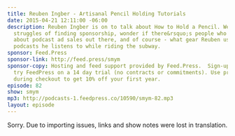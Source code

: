 ```yaml
---
title: Reuben Ingber - Artisanal Pencil Holding Tutorials
date: 2015-04-21 12:11:00 -06:00
description: Reuben Ingber is on to talk about How to Hold a Pencil. We discuss the
  struggles of finding sponsorship, wonder if there&rsquo;s people who want to learn
  about podcast ad sales out there, and of course - what gear Reuben uses and the
  podcasts he listens to while riding the subway.
sponsor: Feed.Press
sponsor-link: http://feed.press/smym
sponsor-copy: Hosting and feed support provided by Feed.Press.  Sign-up today and
  try FeedPress on a 14 day trial (no contracts or commitments). Use promo code "smym"
  during checkout to get 10% off your first year.
episode: 82
show: smym
mp3: http://podcasts-1.feedpress.co/10590/smym-82.mp3
layout: episode
---
```


Sorry. Due to importing issues, links and show notes were lost in translation.
